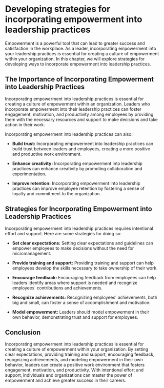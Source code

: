 Developing strategies for incorporating empowerment into leadership practices
=============================================================================================================================================

Empowerment is a powerful tool that can lead to greater success and satisfaction in the workplace. As a leader, incorporating empowerment into your leadership practices is essential for creating a culture of empowerment within your organization. In this chapter, we will explore strategies for developing ways to incorporate empowerment into leadership practices.

The Importance of Incorporating Empowerment into Leadership Practices
---------------------------------------------------------------------

Incorporating empowerment into leadership practices is essential for creating a culture of empowerment within an organization. Leaders who incorporate empowerment into their leadership practices can foster engagement, motivation, and productivity among employees by providing them with the necessary resources and support to make decisions and take action in their work.

Incorporating empowerment into leadership practices can also:

* **Build trust:** Incorporating empowerment into leadership practices can build trust between leaders and employees, creating a more positive and productive work environment.

* **Enhance creativity:** Incorporating empowerment into leadership practices can enhance creativity by promoting collaboration and experimentation.

* **Improve retention:** Incorporating empowerment into leadership practices can improve employee retention by fostering a sense of loyalty and commitment to the organization.

Strategies for Incorporating Empowerment into Leadership Practices
------------------------------------------------------------------

Incorporating empowerment into leadership practices requires intentional effort and support. Here are some strategies for doing so:

* **Set clear expectations:** Setting clear expectations and guidelines can empower employees to make decisions without the need for micromanagement.

* **Provide training and support:** Providing training and support can help employees develop the skills necessary to take ownership of their work.

* **Encourage feedback:** Encouraging feedback from employees can help leaders identify areas where support is needed and recognize employees' contributions and achievements.

* **Recognize achievements:** Recognizing employees' achievements, both big and small, can foster a sense of accomplishment and motivation.

* **Model empowerment:** Leaders should model empowerment in their own behavior, demonstrating trust and support for employees.

Conclusion
----------

Incorporating empowerment into leadership practices is essential for creating a culture of empowerment within your organization. By setting clear expectations, providing training and support, encouraging feedback, recognizing achievements, and modeling empowerment in their own behavior, leaders can create a positive work environment that fosters engagement, motivation, and productivity. With intentional effort and support, individuals and organizations can master the power of empowerment and achieve greater success in their careers.
